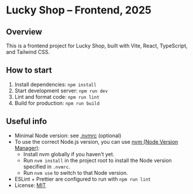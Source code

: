 # Lucky Shop – Frontend, 2025

## Overview

This is a frontend project for Lucky Shop, built with Vite, React, TypeScript, and Tailwind CSS.

## How to start

1. Install dependencies: `npm install`
2. Start development server: `npm run dev`
3. Lint and format code: `npm run lint`
4. Build for production: `npm run build`

## Useful info

- Minimal Node version: see [.nvmrc](./.nvmrc) (optional)
- To use the correct Node.js version, you can use [nvm (Node Version Manager)](https://github.com/nvm-sh/nvm):
  - Install nvm globally if you haven't yet.
  - Run `nvm install` in the project root to install the Node version specified in `.nvmrc`.
  - Run `nvm use` to switch to that Node version.
- ESLint + Prettier are configured to run with `npm run lint`
- License: [MIT](./LICENSE)
